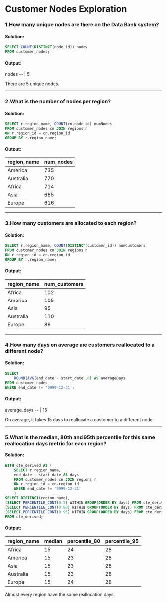 # Customer Nodes Exploration
### 1.How many unique nodes are there on the Data Bank system?
#### Solution:
```sql
SELECT COUNT(DISTINCT(node_id)) nodes
FROM customer_nodes;
```
#### Output:
 nodes
-- |
5 

There are 5 unique nodes.
<hr>

### 2.What is the number of nodes per region?
#### Solution:
```sql
SELECT r.region_name, COUNT(cn.node_id) numNodes
FROM customer_nodes cn JOIN regions r
ON r.region_id = cn.region_id
GROUP BY r.region_name;
```
#### Output:
 region_name | num_nodes
-- | --
America     |       735
Australia   |       770
Africa      |       714
Asia        |       665
Europe      |       616

<hr>

### 3.How many customers are allocated to each region?
#### Solution:
```sql
SELECT r.region_name, COUNT(DISTINCT(customer_id)) numCustomers
FROM customer_nodes cn JOIN regions r
ON r.region_id = cn.region_id
GROUP BY r.region_name;
```
#### Output:
 region_name | num_customers
-- | --
Africa      |           102
America     |           105
Asia        |            95
Australia   |           110
Europe      |            88

<hr>

### 4.How many days on average are customers reallocated to a different node?
#### Solution:
```sql
SELECT 
	ROUND(AVG(end_date - start_date),0) AS averageDays
FROM customer_nodes
WHERE end_date != '9999-12-31';
```
#### Output:
 average_days
-- |
15

On average, it takes 15 days to reallocate a customer to a different node.
<hr>

### 5.What is the median, 80th and 95th percentile for this same reallocation days metric for each region?
#### Solution:
```sql
WITH cte_derived AS (
	SELECT r.region_name,
	end_date - start_date AS days
	FROM customer_nodes cn JOIN regions r
	ON r.region_id = cn.region_id
	WHERE end_date != '9999-12-31'
	)
SELECT DISTINCT(region_name),
(SELECT PERCENTILE_CONT(0.5) WITHIN GROUP(ORDER BY days) FROM cte_derived AS d WHERE d.region_name = cte_derived.region_name) AS median,
(SELECT PERCENTILE_CONT(0.80) WITHIN GROUP(ORDER BY days) FROM cte_derived AS d WHERE d.region_name = cte_derived.region_name) AS percentile_80,
(SELECT PERCENTILE_CONT(0.95) WITHIN GROUP(ORDER BY days) FROM cte_derived AS d WHERE d.region_name = cte_derived.region_name) AS percentile_95
FROM cte_derived;
```
#### Output:
 region_name | median | percentile_80 | percentile_95
-- | -- | -- | --
 Africa      |     15 |            24 |            28
 America     |     15 |            23 |            28
 Asia        |     15 |            23 |            28
 Australia   |     15 |            23 |            28
 Europe      |     15 |            24 |            28

Almost every region have the same reallocation days.

